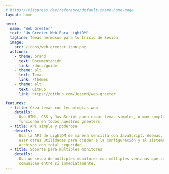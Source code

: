 ```yaml
---
# https://vitepress.dev/reference/default-theme-home-page
layout: home

hero:
  name: "Web Greeter"
  text: "Un Greeter Web Para LightDM"
  tagline: Temas hermosos para tu Inicio de Sesión
  image:
    src: /icons/web-greeter-icon.png
  actions:
    - theme: brand
      text: Documentación
      link: /docs/guide
    - theme: alt
      text: Temas
      link: /themes
    - theme: alt
      text: GitHub
      link: https://github.com/JezerM/web-greeter

features:
  - title: Crea temas con tecnologías web
    details:
      Usa HTML, CSS y JavaScript para crear temas simples, o muy complejos, que
      funcionan en todos nuestros greeters.
  - title: API simple y poderosa
    details:
      Usa la API de LightDM de manera sencilla con JavaScript. Además, puedes
      usar otras utilidades para cceder a la configuración y al sistema de
      archivos con total seguridad.
  - title: Soporte para múltiples monitores
    details:
      Usa un setup de múltiples monitores con múltiples ventanas que se
      comunican entre sí inmediatamente.
---
```

